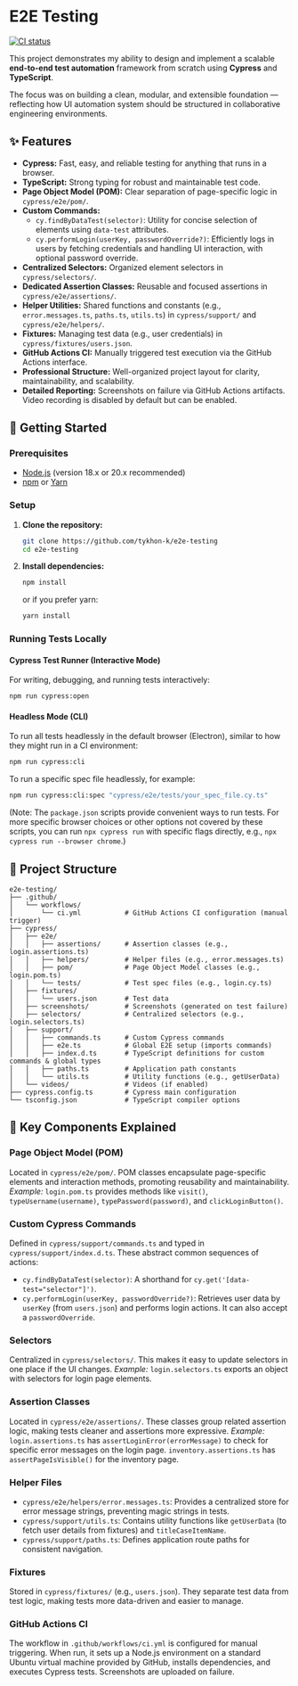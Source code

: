 # E2E Testing

[![CI status](https://github.com/tykhon-k/e2e-testing/actions/workflows/ci.yml/badge.svg)](https://github.com/tykhon-k/e2e-testing/actions/workflows/ci.yml)

This project demonstrates my ability to design and implement a scalable **end-to-end test automation** framework from scratch using **Cypress** and **TypeScript**.

The focus was on building a clean, modular, and extensible foundation — reflecting how UI automation system should be structured in collaborative engineering environments.

## ✨ Features

- **Cypress:** Fast, easy, and reliable testing for anything that runs in a browser.
- **TypeScript:** Strong typing for robust and maintainable test code.
- **Page Object Model (POM):** Clear separation of page-specific logic in `cypress/e2e/pom/`.
- **Custom Commands:**
  - `cy.findByDataTest(selector)`: Utility for concise selection of elements using `data-test` attributes.
  - `cy.performLogin(userKey, passwordOverride?)`: Efficiently logs in users by fetching credentials and handling UI interaction, with optional password override.
- **Centralized Selectors:** Organized element selectors in `cypress/selectors/`.
- **Dedicated Assertion Classes:** Reusable and focused assertions in `cypress/e2e/assertions/`.
- **Helper Utilities:** Shared functions and constants (e.g., `error.messages.ts`, `paths.ts`, `utils.ts`) in `cypress/support/` and `cypress/e2e/helpers/`.
- **Fixtures:** Managing test data (e.g., user credentials) in `cypress/fixtures/users.json`.
- **GitHub Actions CI:** Manually triggered test execution via the GitHub Actions interface.
- **Professional Structure:** Well-organized project layout for clarity, maintainability, and scalability.
- **Detailed Reporting:** Screenshots on failure via GitHub Actions artifacts. Video recording is disabled by default but can be enabled.

## 🚀 Getting Started

### Prerequisites

- [Node.js](https://nodejs.org/en/download/) (version 18.x or 20.x recommended)
- [npm](https://www.npmjs.com/get-npm) or [Yarn](https://yarnpkg.com/)

### Setup

1.  **Clone the repository:**

    ```bash
    git clone https://github.com/tykhon-k/e2e-testing
    cd e2e-testing
    ```

2.  **Install dependencies:**
    ```bash
    npm install
    ```
    or if you prefer yarn:
    ```bash
    yarn install
    ```

### Running Tests Locally

#### Cypress Test Runner (Interactive Mode)

For writing, debugging, and running tests interactively:

```bash
npm run cypress:open
```

#### Headless Mode (CLI)

To run all tests headlessly in the default browser (Electron), similar to how they might run in a CI environment:

```bash
npm run cypress:cli
```

To run a specific spec file headlessly, for example:

```bash
npm run cypress:cli:spec "cypress/e2e/tests/your_spec_file.cy.ts"
```

(Note: The `package.json` scripts provide convenient ways to run tests. For more specific browser choices or other options not covered by these scripts, you can run `npx cypress run` with specific flags directly, e.g., `npx cypress run --browser chrome`.)

## 📂 Project Structure

```
e2e-testing/
├── .github/
│   └── workflows/
│       └── ci.yml           # GitHub Actions CI configuration (manual trigger)
├── cypress/
│   ├── e2e/
│   │   ├── assertions/      # Assertion classes (e.g., login.assertions.ts)
│   │   ├── helpers/         # Helper files (e.g., error.messages.ts)
│   │   ├── pom/             # Page Object Model classes (e.g., login.pom.ts)
│   │   └── tests/           # Test spec files (e.g., login.cy.ts)
│   ├── fixtures/
│   │   └── users.json       # Test data
│   ├── screenshots/         # Screenshots (generated on test failure)
│   ├── selectors/           # Centralized selectors (e.g., login.selectors.ts)
│   ├── support/
│   │   ├── commands.ts      # Custom Cypress commands
│   │   ├── e2e.ts           # Global E2E setup (imports commands)
│   │   ├── index.d.ts       # TypeScript definitions for custom commands & global types
│   │   ├── paths.ts         # Application path constants
│   │   └── utils.ts         # Utility functions (e.g., getUserData)
│   └── videos/              # Videos (if enabled)
├── cypress.config.ts        # Cypress main configuration
└── tsconfig.json            # TypeScript compiler options
```

## 🧪 Key Components Explained

### Page Object Model (POM)

Located in `cypress/e2e/pom/`. POM classes encapsulate page-specific elements and interaction methods, promoting reusability and maintainability.
_Example:_ `login.pom.ts` provides methods like `visit()`, `typeUsername(username)`, `typePassword(password)`, and `clickLoginButton()`.

### Custom Cypress Commands

Defined in `cypress/support/commands.ts` and typed in `cypress/support/index.d.ts`. These abstract common sequences of actions:

- `cy.findByDataTest(selector)`: A shorthand for `cy.get('[data-test="selector"]')`.
- `cy.performLogin(userKey, passwordOverride?)`: Retrieves user data by `userKey` (from `users.json`) and performs login actions. It can also accept a `passwordOverride`.

### Selectors

Centralized in `cypress/selectors/`. This makes it easy to update selectors in one place if the UI changes.
_Example:_ `login.selectors.ts` exports an object with selectors for login page elements.

### Assertion Classes

Located in `cypress/e2e/assertions/`. These classes group related assertion logic, making tests cleaner and assertions more expressive.
_Example:_ `login.assertions.ts` has `assertLoginError(errorMessage)` to check for specific error messages on the login page. `inventory.assertions.ts` has `assertPageIsVisible()` for the inventory page.

### Helper Files

- `cypress/e2e/helpers/error.messages.ts`: Provides a centralized store for error message strings, preventing magic strings in tests.
- `cypress/support/utils.ts`: Contains utility functions like `getUserData` (to fetch user details from fixtures) and `titleCaseItemName`.
- `cypress/support/paths.ts`: Defines application route paths for consistent navigation.

### Fixtures

Stored in `cypress/fixtures/` (e.g., `users.json`). They separate test data from test logic, making tests more data-driven and easier to manage.

### GitHub Actions CI

The workflow in `.github/workflows/ci.yml` is configured for manual triggering. When run, it sets up a Node.js environment on a standard Ubuntu virtual machine provided by GitHub, installs dependencies, and executes Cypress tests. Screenshots are uploaded on failure.
